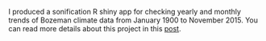 
 I produced a sonification R shiny app for checking yearly and monthly trends of Bozeman climate data from January 1900 to November 2015. You can read more details about this project in this [post](http://huafengzhang.com/2017/10/04/algorithms-for-climate-data-sonification/). 
